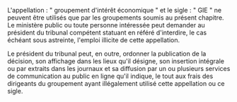 L'appellation : " groupement d'intérêt économique " et le sigle : " GIE " ne peuvent être utilisés que par les groupements soumis au présent chapitre. Le ministère public ou toute personne intéressée peut demander au président du tribunal compétent statuant en référé d'interdire, le cas échéant sous astreinte, l'emploi illicite de cette appellation.

Le président du tribunal peut, en outre, ordonner la publication de la décision, son affichage dans les lieux qu'il désigne, son insertion intégrale ou par extraits dans les journaux et sa diffusion par un ou plusieurs services de communication au public en ligne qu'il indique, le tout aux frais des dirigeants du groupement ayant illégalement utilisé cette appellation ou ce sigle.
